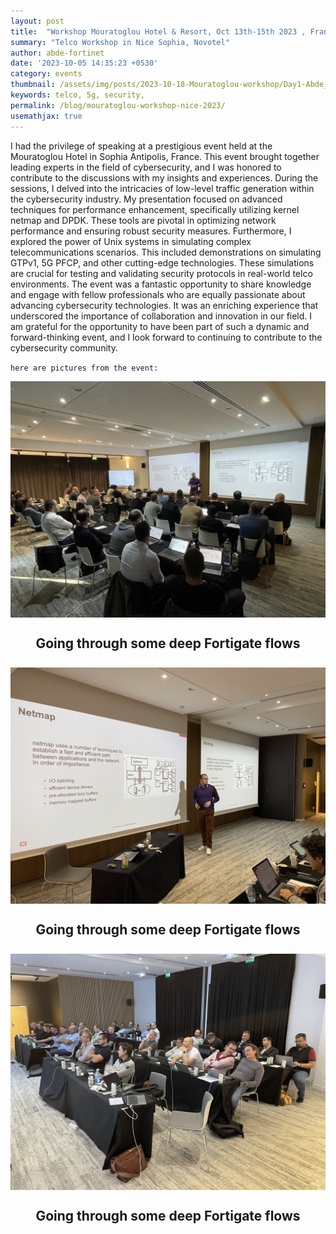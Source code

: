 ```yaml
---
layout: post
title:  "Workshop Mouratoglou Hotel & Resort, Oct 13th-15th 2023 , France"
summary: "Telco Workshop in Nice Sophia, Novotel"
author: abde-fortinet
date: '2023-10-05 14:35:23 +0530'
category: events
thumbnail: /assets/img/posts/2023-10-18-Mouratoglou-workshop/Day1-Abde_2.jpeg
keywords: telco, 5g, security, 
permalink: /blog/mouratoglou-workshop-nice-2023/
usemathjax: true
---
```



I had the privilege of speaking at a prestigious event held at the Mouratoglou Hotel in Sophia Antipolis, France. This event brought together leading experts in the field of cybersecurity, and I was honored to contribute to the discussions with my insights and experiences.
During the sessions, I delved into the intricacies of low-level traffic generation within the cybersecurity industry. My presentation focused on advanced techniques for performance enhancement, specifically utilizing kernel netmap and DPDK. These tools are pivotal in optimizing network performance and ensuring robust security measures.
Furthermore, I explored the power of Unix systems in simulating complex telecommunications scenarios. This included demonstrations on simulating GTPv1, 5G PFCP, and other cutting-edge technologies. These simulations are crucial for testing and validating security protocols in real-world telco environments.
The event was a fantastic opportunity to share knowledge and engage with fellow professionals who are equally passionate about advancing cybersecurity technologies. It was an enriching experience that underscored the importance of collaboration and innovation in our field.
I am grateful for the opportunity to have been part of such a dynamic and forward-thinking event, and I look forward to continuing to contribute to the cybersecurity community.


`here are pictures from the event:`

<div style="text-align: center;">
  <img src="/assets/img/posts/2023-10-18-Mouratoglou-workshop/Day1-Abde_1.jpeg" alt="Going through some deep kernel traffic gen techniques" class="img-fluid">
  <p style="font-weight: bold; font-size: 1.5em; padding: 5px; display: inline-block;">Going through some deep Fortigate flows</p>
</div>

<div style="text-align: center;">
  <img src="/assets/img/posts/2023-10-18-Mouratoglou-workshop/Day1-Abde_2.jpeg" alt="netmap & dpdk and kernel recomplication" class="img-fluid">
  <p style="font-weight: bold; font-size: 1.5em; padding: 5px; display: inline-block;">Going through some deep Fortigate flows</p>
</div>


<div style="text-align: center;">
  <img src="/assets/img/posts/2023-10-18-Mouratoglou-workshop/Day1-Audience.jpeg" alt="netmap & dpdk and kernel recomplication" class="img-fluid">
  <p style="font-weight: bold; font-size: 1.5em; padding: 5px; display: inline-block;">Going through some deep Fortigate flows</p>
</div>

